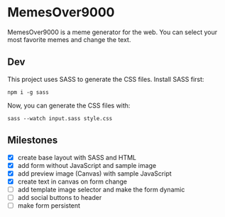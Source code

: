 # MemesOver9000

MemesOver9000 is a meme generator for the web. You can select your most favorite memes and change the text.

## Dev

This project uses SASS to generate the CSS files. Install SASS first:

```
npm i -g sass
```

Now, you can generate the CSS files with:

```
sass --watch input.sass style.css
```

## Milestones

- [x] create base layout with SASS and HTML
- [x] add form without JavaScript and sample image
- [x] add preview image (Canvas) with sample JavaScript
- [x] create text in canvas on form change
- [ ] add template image selector and make the form dynamic
- [ ] add social buttons to header
- [ ] make form persistent
